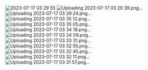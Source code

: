 ![2023-07-17 03 29 55](https://github.com/htet-oo/Housing_Assessment-/assets/58355434/ebafd764-a148-4829-a6a3-cbadb7b98f72)
![Uploading 2023-07-17 03 29 39.png…]()
![Uploading 2023-07-17 03 29 24.png…]()
![Uploading 2023-07-17 03 35 12.png…]()
![Uploading 2023-07-17 03 35 05.png…]()
![Uploading 2023-07-17 03 34 18.png…]()
![Uploading 2023-07-17 03 34 09.png…]()
![Uploading 2023-07-17 03 33 31.png…]()
![Uploading 2023-07-17 03 32 55.png…]()
![Uploading 2023-07-17 03 32 45.png…]()
![Uploading 2023-07-17 03 32 11.png…]()
![Uploading 2023-07-17 03 31 57.png…]()
